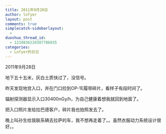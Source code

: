 ```yaml
---
title: 2011年9月28日
author: lofyer
layout: post
comments: true
simplecatch-sidebarlayout:
  - 
duoshuo_thread_id:
  - 1234836220387786835
categories:
  - Lofyer的日记
---
```

2011年9月28日

地下五十五米，灰白土质快过了，没信号。

昨天发现地宫入口，并在门口捡到OP-1E履带碎片，看样子有段时间了。

辐射探测器显示入口30400nGy/h，为自己健康着想我就回到地面了。

把入口照片发给拉巴德客户，碎片我也拍照发去了。

晚上叫孙生给我联系辆去拉萨的车，我不想再走着了。。虽然衣服动力系统设计很好。。